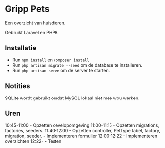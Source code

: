 # Gripp Pets
Een overzicht van huisdieren.

Gebruikt Laravel en PHP8.

## Installatie
- Run `npm install` en `composer install`
- Run `php artisan migrate --seed` om de database te installeren.
- Run `php artisan serve` om de server te starten.

## Notities
SQLite wordt gebruikt omdat MySQL lokaal niet mee wou werken.


## Uren
10:45-11:00 - Opzetten developomgeving
11:00-11:15 - Opzetten migrations, factories, seeders.
11:40-12:00 - Opzetten controller, PetType tabel, factory, migration, seeder.
            - Implementeren formulier
12:00-12:22 - Implementeren overzichten
12:22-      - Testen


